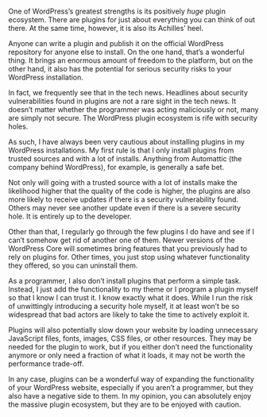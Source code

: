 <figure><img loading="lazy" decoding="async" src="justin-morgan-ZjX-z2Q5zrk-unsplash.jpg" alt=""></figure>

One of WordPress’s greatest strengths is its positively *huge* plugin ecosystem. There are plugins for just about everything you can think of out there. At the same time, however, it is also its Achilles’ heel.

Anyone can write a plugin and publish it on the official WordPress repository for anyone else to install. On the one hand, that’s a wonderful thing. It brings an enormous amount of freedom to the platform, but on the other hand, it also has the potential for serious security risks to your WordPress installation.

In fact, we frequently see that in the tech news. Headlines about security vulnerabilities found in plugins are not a rare sight in the tech news. It doesn’t matter whether the programmer was acting maliciously or not, many are simply not secure. The WordPress plugin ecosystem is rife with security holes.

As such, I have always been very cautious about installing plugins in my WordPress installations. My first rule is that I only install plugins from trusted sources and with a lot of installs. Anything from Automattic (the company behind WordPress), for example, is generally a safe bet.

Not only will going with a trusted source with a lot of installs make the likelihood higher that the quality of the code is higher, the plugins are also more likely to receive updates if there is a security vulnerability found. Others may never see another update even if there is a severe security hole. It is entirely up to the developer.

Other than that, I regularly go through the few plugins I do have and see if I can’t somehow get rid of another one of them. Newer versions of the WordPress Core will sometimes bring features that you previously had to rely on plugins for. Other times, you just stop using whatever functionality they offered, so you can uninstall them.

As a programmer, I also don’t install plugins that perform a simple task. Instead, I just add the functionality to my theme or I program a plugin myself so that I know I can trust it. I know exactly what it does. While I run the risk of unwittingly introducing a security hole myself, it at least won’t be so widespread that bad actors are likely to take the time to actively exploit it.

Plugins will also potentially slow down your website by loading unnecessary JavaScript files, fonts, images, CSS files, or other resources. They may be needed for the plugin to work, but if you either don’t need the functionality anymore or only need a fraction of what it loads, it may not be worth the performance trade-off.

In any case, plugins can be a wonderful way of expanding the functionality of your WordPress website, especially if you aren’t a programmer, but they also have a negative side to them. In my opinion, you can absolutely enjoy the massive plugin ecosystem, but they are to be enjoyed with caution.
